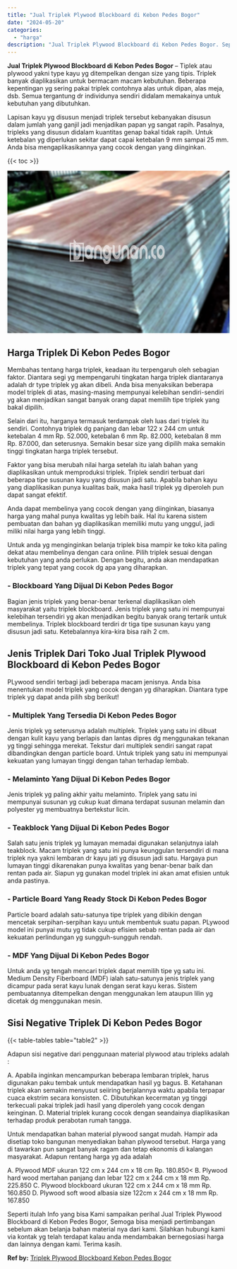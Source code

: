 ```yaml
---
title: "Jual Triplek Plywood Blockboard di Kebon Pedes Bogor"
date: "2024-05-20"
categories: 
  - "harga"
description: "Jual Triplek Plywood Blockboard di Kebon Pedes Bogor. Seperti itulah Info yang bisa Kami sampaikan perihal Jual Triplek Plywood Blockboard di Kebon Pedes Bog..."
---
```


**Jual Triplek Plywood Blockboard di Kebon Pedes Bogor** – Tiplek atau plywood yakni type kayu yg ditempelkan dengan size yang tipis. Triplek banyak diaplikasikan untuk bermacam macam kebutuhan. Beberapa kepentingan yg sering pakai triplek contohnya alas untuk dipan, alas meja, dsb. Semua tergantung dr individunya sendiri didalam memakainya untuk kebutuhan yang dibutuhkan.

Lapisan kayu yg disusun menjadi triplek tersebut kebanyakan disusun dalam jumlah yang ganjil jadi menjadikan papan yg sangat rapih. Pasalnya, tripleks yang disusun didalam kuantitas genap bakal tidak rapih. Untuk ketebalan yg diperlukan sekitar dapat capai ketebalan 9 mm sampai 25 mm. Anda bisa mengaplikasikannya yang cocok dengan yang diinginkan.

{{< toc >}}

![Jual Triplek Plywood Blockboard di Kebon Pedes Bogor](/images/jual-triplek-murah-09.png)

## Harga Triplek Di Kebon Pedes Bogor

Membahas tentang harga triplek, keadaan itu terpengaruh oleh sebagian faktor. Diantara segi yg mempengaruhi tingkatan harga triplek diantaranya adalah dr type triplek yg akan dibeli. Anda bisa menyaksikan beberapa model triplek di atas, masing-masing mempunyai kelebihan sendiri-sendiri yg akan menjadikan sangat banyak orang dapat memilih tipe triplek yang bakal dipilih.

Selain dari itu, harganya termasuk terdampak oleh luas dari triplek itu sendiri. Contohnya triplek dg panjang dan lebar 122 x 244 cm untuk ketebalan 4 mm Rp. 52.000, ketebalan 6 mm Rp. 82.000, ketebalan 8 mm Rp. 87.000, dan seterusnya. Semakin besar size yang dipilih maka semakin tinggi tingkatan harga triplek tersebut.

Faktor yang bisa merubah nilai harga setelah itu ialah bahan yang diaplikasikan untuk memproduksi triplek. Triplek sendiri terbuat dari beberapa tipe susunan kayu yang disusun jadi satu. Apabila bahan kayu yang diaplikasikan punya kualitas baik, maka hasil triplek yg diperoleh pun dapat sangat efektif.

Anda dapat membelinya yang cocok dengan yang diinginkan, biasanya harga yang mahal punya kwalitas yg lebih baik. Hal itu karena sistem pembuatan dan bahan yg diaplikasikan memiliki mutu yang unggul, jadi miliki nilai harga yang lebih tinggi.

Untuk anda yg menginginkan belanja triplek bisa mampir ke toko kita paling dekat atau membelinya dengan cara online. Pilih triplek sesuai dengan kebutuhan yang anda perlukan. Dengan begitu, anda akan mendapatkan triplek yang tepat yang cocok dg apa yang diharapkan.

### \- Blockboard Yang Dijual Di Kebon Pedes Bogor

Bagian jenis triplek yang benar-benar terkenal diaplikasikan oleh masyarakat yaitu triplek blockboard. Jenis triplek yang satu ini mempunyai kelebihan tersendiri yg akan menjadikan begitu banyak orang tertarik untuk membelinya. Triplek blockboard terdiri dr tiga tipe susunan kayu yang disusun jadi satu. Ketebalannya kira-kira bisa raih 2 cm.

## Jenis Triplek Dari Toko Jual Triplek Plywood Blockboard di Kebon Pedes Bogor

PLywood sendiri terbagi jadi beberapa macam jenisnya. Anda bisa menentukan model triplek yang cocok dengan yg diharapkan. Diantara type triplek yg dapat anda pilih sbg berikut!

### \- Multiplek Yang Tersedia Di Kebon Pedes Bogor

Jenis triplek yg seterusnya adalah multiplek. Triplek yang satu ini dibuat dengan kulit kayu yang berlapis dan lantas dipres dg menggunakan tekanan yg tinggi sehingga merekat. Tekstur dari multiplek sendiri sangat rapat dibandingkan dengan particle board. Untuk triplek yang satu ini mempunyai kekuatan yang lumayan tinggi dengan tahan terhadap lembab.

### \- Melaminto Yang Dijual Di Kebon Pedes Bogor

Jenis triplek yg paling akhir yaitu melaminto. Triplek yang satu ini mempunyai susunan yg cukup kuat dimana terdapat susunan melamin dan polyester yg membuatnya bertekstur licin.

### \- Teakblock Yang Dijual Di Kebon Pedes Bogor

Salah satu jenis triplek yg lumayan memadai digunakan selanjutnya ialah teakblock. Macam triplek yang satu ini punya keunggulan tersendiri di mana triplek nya yakni lembaran dr kayu jati yg disusun jadi satu. Hargaya pun lumayan tinggi dikarenakan punya kwalitas yang benar-benar baik dan rentan pada air. Siapun yg gunakan model triplek ini akan amat efisien untuk anda pastinya.

### \- Particle Board Yang Ready Stock Di Kebon Pedes Bogor

Particle board adalah satu-satunya tipe triplek yang dibikin dengan mencetak serpihan-serpihan kayu untuk membentuk suatu papan. PLywood model ini punyai mutu yg tidak cukup efisien sebab rentan pada air dan kekuatan perlindungan yg sungguh-sungguh rendah.

### \- MDF Yang Dijual Di Kebon Pedes Bogor

Untuk anda yg tengah mencari triplek dapat memilih tipe yg satu ini. Medium Density Fiberboard (MDF) ialah satu-satunya jenis triplek yang dicampur pada serat kayu lunak dengan serat kayu keras. Sistem pembuatannya ditempelkan dengan menggunakan lem ataupun lilin yg dicetak dg menggunakan mesin.

## Sisi Negative Triplek Di Kebon Pedes Bogor

{{< table-tables table="table2" >}}

Adapun sisi negative dari penggunaan material plywood atau tripleks adalah :

A. Apabila inginkan mencampurkan beberapa lembaran triplek, harus digunakan paku tembak untuk mendapatkan hasil yg bagus. B. Ketahanan triplek akan semakin menyusut seiiring berjalannya waktu apabila terpapar cuaca ekstrim secara konsisten. C. Dibutuhkan kecermatan yg tinggi terkecuali pakai triplek jadi hasil yang diperoleh yang cocok dengan keinginan. D. Material triplek kurang cocok dengan seandainya diaplikasikan terhadap produk perabotan rumah tangga.

Untuk mendapatkan bahan material plywood sangat mudah. Hampir ada disetiap toko bangunan menyediakan bahan plywood tersebut. Harga yang di tawarkan pun sangat banyak ragam dan tetap ekonomis di kalangan masyarakat. Adapun rentang harga yg ada adalah

A. Plywood MDF ukuran 122 cm x 244 cm x 18 cm Rp. 180.850< B. Plywood hard wood mertahan panjang dan lebar 122 cm x 244 cm x 18 mm Rp. 225.850 C. Plywood blockboard ukuran 122 cm x 244 cm x 18 mm Rp. 160.850 D. Plywood soft wood albasia size 122cm x 244 cm x 18 mm Rp. 167.850

Seperti itulah Info yang bisa Kami sampaikan perihal Jual Triplek Plywood Blockboard di Kebon Pedes Bogor, Semoga bisa menjadi pertimbangan sebelum akan belanja bahan material nya dari kami. Silahkan hubungi kami via kontak yg telah terdapat kalau anda mendambakan bernegosiasi harga dan lainnya dengan kami. Terima kasih.

**Ref by:** [Triplek Plywood Blockboard Kebon Pedes Bogor](https://id.wikipedia.org/wiki/Triplek)
